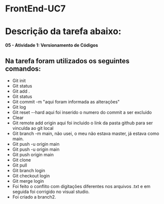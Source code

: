 # FrontEnd-UC7
# Descrição da tarefa abaixo:

**05 - Atividade 1: Versionamento de Códigos**

## Na tarefa foram utilizados os seguintes comandos:

- Git init
- Git status
- Git add .
- Git status
- Git commit -m "aqui foram informada as alterações"
- Git log
- Git reset --hard aqui foi inserido o numero do commit a ser excluido
- Clear
- Git remote add origin aqui foi incluido o link da pasta github para ser vinculda ao git local
- Git branch -m main, não usei, o meu não estava master, já estava como main.
- Git push -u origin main
- Git push -u origin main
- Git push origin main
- Git clone
- Git pull
- Git branch login
- Git checkout login
- Git merge login
- Foi feito o conflito com digitações diferentes nos arquivos .txt e em seguida foi corrigido no visual studio.
- Foi criado a branch2.
